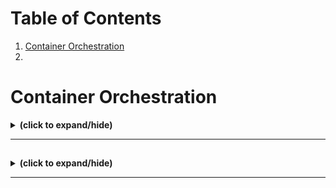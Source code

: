 # Table of Contents
1. [Container Orchestration](#overview)
2. [](#)


<a id="overview"></a>
# Container Orchestration
<details close>
<summary><b>(click to expand/hide)</b></summary>
<!-- MarkdownTOC -->

## Introduction to Container Orchestration

- **Definition**: Automates the deployment, management, scaling, networking, and availability of container-based applications.
- **Necessity**: Essential for managing large-scale, dynamic environments by:
  - Simplifying complexity.
  - Automating deployments and scaling.
  - Enhancing speed and efficiency.
  - Integrating with CI/CD and DevOps practices.
  - Optimizing resource utilization.

## Features of Container Orchestration

- Automated provisioning and deployment.
- Secure networking between containers.
- Auto-scaling based on demand.
- Resource allocation and scheduling.
- Continuous monitoring with health checks.
- Rolling updates and rollbacks.
- Configuration via YAML or JSON files.

## Advantages

- **Increased Productivity**: Automates manual tasks, allowing teams to focus on development.
- **Faster Deployments**: Enables quick iterations and rapid deployment of containers.
- **Cost Reduction**: Optimizes resource usage, reducing operational costs.
- **Enhanced Security**: Isolates processes, improving application security.
- **Scalability**: Simplifies the scaling process through automation.
- **Robust Error Recovery**: Maintains high availability by auto-resolving issues.

## Popular Tools

- **Marathon**: A framework for Apache Mesos, specializing in scaling container infrastructure.
- **Nomad**: HashiCorp's cluster manager and scheduler, supporting diverse workloads.
- **Docker Swarm**: Native clustering for Docker, ideal for Docker-centric environments.
- **Kubernetes**: The industry standard, offering comprehensive management features. Maintained by the CNCF, it supports self-healing, service discovery, load balancing, and more.

## Conclusion

Container orchestration is indispensable for modern software environments, addressing challenges associated with running large-scale containerized applications. By leveraging tools like Kubernetes, Marathon, Nomad, or Docker Swarm, organizations can achieve faster deployments, efficient management, and seamless scaling, meeting business needs effectively and efficiently.

<!-- /MarkdownTOC -->
</details>

---

<a id="binary"></a>
## 
<details close>
<summary><b>(click to expand/hide)</b></summary>
<!-- MarkdownTOC -->



<!-- /MarkdownTOC -->
</details>

---
